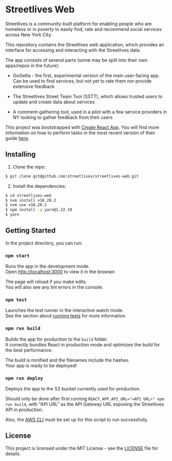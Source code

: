 # Streetlives Web

Streetlives is a community-built platform for enabling people who are homeless or in poverty to easily find, rate and recommend social services across New York City.

This repository contains the Streetlives web application, which provides an interface for accessing and interacting with the Streetlives data.

The app consists of several parts (some may be split into their own apps/repos in the future):

* GoGetta - the first, experimental version of the main user-facing app. Can be used to find services, but not yet to rate them nor provide extensive feedback

* The Streetlives Street Team Tool (SSTT), which allows trusted users to update and create data about services

* A comment-gathering tool, used in a pilot with a few service providers in NY looking to gather feedback from their users


This project was bootstrapped with [Create React App](https://github.com/facebook/create-react-app). You will find more information on how to perform tasks in the most recent version of their guide [here](https://github.com/facebook/create-react-app/blob/master/packages/react-scripts/template/README.md).


## Installing

1. Clone the repo:

```bash
$ git clone git@github.com:streetlives/streetlives-web.git
```

2. Install the dependencies:

```bash
$ cd streetlives-web
$ nvm install v16.20.2
$ nvm use v16.20.2
$ npm install -g yarn@1.22.19
$ yarn
```

## Getting Started

In the project directory, you can run:

### `npm start`

Runs the app in the development mode.<br>
Open [http://localhost:3000](http://localhost:3000) to view it in the browser.

The page will reload if you make edits.<br>
You will also see any lint errors in the console.

### `npm test`

Launches the test runner in the interactive watch mode.<br>
See the section about [running tests](https://github.com/facebook/create-react-app/blob/master/packages/react-scripts/template/README.md#running-tests) for more information.

### `npm run build`

Builds the app for production to the `build` folder.<br>
It correctly bundles React in production mode and optimizes the build for the best performance.

The build is minified and the filenames include the hashes.<br>
Your app is ready to be deployed!

### `npm run deploy`

Deploys the app to the S3 bucket currently used for production.

Should only be done after first running `REACT_APP_API_URL="<API URL>" npm run build`, with "API URL" as the API Gateway URL exposing the Streetlives API in production.

Also, the [AWS CLI](https://aws.amazon.com/cli/) must be set up for this script to run successfully.

## License

This project is licensed under the MIT License - see the [LICENSE](LICENSE) file for details.
